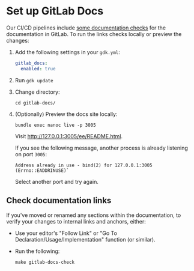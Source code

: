 # Set up GitLab Docs

Our CI/CD pipelines include [some documentation checks](https://docs.gitlab.com/ee/development/documentation/index.html#testing)
for the documentation in GitLab. To run the links checks locally or preview the changes:

1. Add the following settings in your `gdk.yml`:

    ```yaml
    gitlab_docs:
      enabled: true
    ```

1. Run `gdk update`

1. Change directory:

   ```shell
   cd gitlab-docs/
   ```

1. (Optionally) Preview the docs site locally:

   ```shell
   bundle exec nanoc live -p 3005
   ```

   Visit <http://127.0.0.1:3005/ee/README.html>.

   If you see the following message, another process is already listening on port `3005`:

   ```shell
   Address already in use - bind(2) for 127.0.0.1:3005 (Errno::EADDRINUSE)`
   ```

   Select another port and try again.

## Check documentation links

If you've moved or renamed any sections within the documentation, to verify your
changes to internal links and anchors, either:

- Use your editor's "Follow Link" or "Go To Declaration/Usage/Implementation" function (or similar).
- Run the following:

  ```shell
  make gitlab-docs-check
  ```
